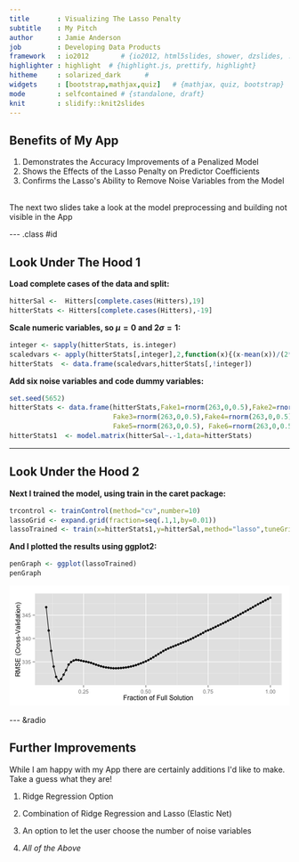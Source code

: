 ```yaml
---
title       : Visualizing The Lasso Penalty
subtitle    : My Pitch
author      : Jamie Anderson
job         : Developing Data Products
framework   : io2012        # {io2012, html5slides, shower, dzslides, ...}
highlighter : highlight  # {highlight.js, prettify, highlight}
hitheme     : solarized_dark      # 
widgets     : [bootstrap,mathjax,quiz]   # {mathjax, quiz, bootstrap}
mode        : selfcontained # {standalone, draft}
knit        : slidify::knit2slides
---
```


## Benefits of My App

1. Demonstrates the Accuracy Improvements of a Penalized Model
2. Shows the Effects of the Lasso Penalty on Predictor Coefficients
3. Confirms the Lasso's Ability to Remove Noise Variables from the Model
<br>
The next two slides take a look at the model preprocessing and building not visible in the App

--- .class #id 

## Look Under The Hood 1

**Load complete cases of the data and split:**

```r
hitterSal <-  Hitters[complete.cases(Hitters),19]
hitterStats <- Hitters[complete.cases(Hitters),-19] 
```

**Scale numeric variables, so $\mu=0$ and $2\sigma=1$:**

```r
integer <- sapply(hitterStats, is.integer)
scaledvars <- apply(hitterStats[,integer],2,function(x){(x-mean(x))/(2*sd(x))})
hitterStats  <- data.frame(scaledvars,hitterStats[,!integer])
```
**Add six noise variables and code dummy variables:**

```r
set.seed(5652)
hitterStats <- data.frame(hitterStats,Fake1=rnorm(263,0,0.5),Fake2=rnorm(263,0,0.5),
                          Fake3=rnorm(263,0,0.5),Fake4=rnorm(263,0,0.5), 
                          Fake5=rnorm(263,0,0.5), Fake6=rnorm(263,0,0.5))
hitterStats1  <- model.matrix(hitterSal~.-1,data=hitterStats)
```

---
## Look Under the Hood 2
**Next I trained the model, using train in the caret package:**

```r
trcontrol <- trainControl(method="cv",number=10)
lassoGrid <- expand.grid(fraction=seq(.1,1,by=0.01))
lassoTrained <- train(x=hitterStats1,y=hitterSal,method="lasso",tuneGrid=lassoGrid,trControl=trcontrol)
```
**And I plotted the results using ggplot2:**

```r
penGraph <- ggplot(lassoTrained)
penGraph
```

![plot of chunk unnamed-chunk-6](figure/unnamed-chunk-6.png) 

--- &radio
## Further Improvements
While I am happy with my App there are certainly additions I'd like to make. <br>
Take a guess what they are!

1. Ridge Regression Option

2. Combination of Ridge Regression and Lasso (Elastic Net)

3. An option to let the user choose the number of noise variables

4. _All of the Above_








